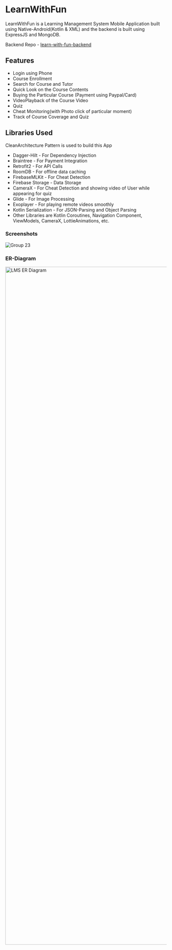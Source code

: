 # LearnWithFun
LearnWithFun is a Learning Management System Mobile Application built using Native-Android(Kotlin &amp; XML) and the backend is built using ExpressJS and MongoDB.

Backend Repo - [learn-with-fun-backend](https://github.com/SekhGulamMainuddin/learn-with-fun-backend)

## Features
- Login using Phone
- Course Enrollment
- Search for Course and Tutor
- Quick Look on the Course Contents
- Buying the Particular Course (Payment using Paypal/Card)
- VideoPlayback of the Course Video
- Quiz
- Cheat Monitoring(with Photo click of particular moment)
- Track of Course Coverage and Quiz

## Libraries Used
CleanArchitecture Pattern is used to build this App
- Dagger-Hilt - For Dependency Injection
- Braintree - For Payment Integration
- Retrofit2 - For API Calls
- RoomDB - For offline data caching
- FirebaseMLKit - For Cheat Detection
- Firebase Storage - Data Storage
- CameraX - For Cheat Detection and showing video of User while appearing for quiz
- Glide - For Image Processing
- Exoplayer - For playing remote videos smoothly
- Kotlin Serialization - For JSON-Parsing and Object Parsing
- Other Libraries are Kotlin Coroutines, Navigation Component, ViewModels, CameraX, LottieAnimations, etc.

### Screenshots
![Group 23](https://github.com/user-attachments/assets/12e986f9-d332-4bf1-8964-8ba202992336)

### ER-Diagram
<img width="2112" alt="LMS ER Diagram" src="https://github.com/user-attachments/assets/467ec9a6-6abf-42c5-af88-fabd7d5e1251">
